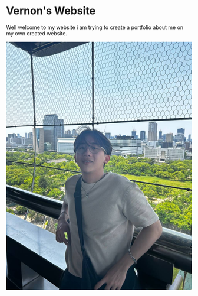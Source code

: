 # Vernon's Website
Well welcome to my website i am trying to create a portfolio about me on my own created website.

![This is the picture!](/images/Nice%20pic%20of%20me.jpg)
